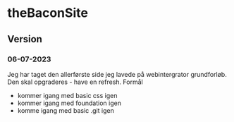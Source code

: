 # theBaconSite

## Version

### 06-07-2023

Jeg har taget den allerførste side jeg lavede på webintergrator grundforløb.
Den skal opgraderes - have en refresh.
Formål

- kommer igang med basic css igen
- kommer igang med foundation igen
- komme igang med basic .git igen

